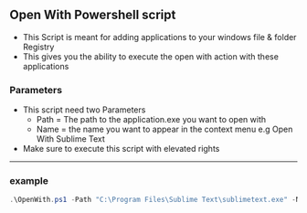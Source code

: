 ## Open With Powershell script
- This Script is meant for adding applications to your windows file & folder Registry 
- This gives you the ability to execute the open with action with these applications

### Parameters
- This script need two Parameters
    - Path = The path to the application.exe you want to open with
    - Name = the name you want to appear in the context menu e.g Open With Sublime Text
- Make sure to execute this script with elevated rights

---

### example
```powershell
.\OpenWith.ps1 -Path "C:\Program Files\Sublime Text\sublimetext.exe" -Name "Sublime Text"
```

